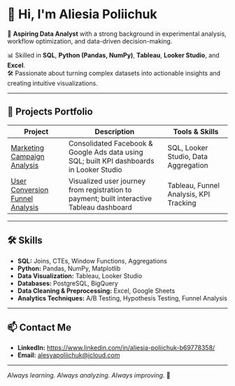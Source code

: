 # 👋 Hi, I'm Aliesia Poliichuk

🎯 **Aspiring Data Analyst** with a strong background in experimental analysis, workflow optimization, and data-driven decision-making.

📊 Skilled in **SQL**, **Python (Pandas, NumPy)**, **Tableau**, **Looker Studio**, and **Excel**.  
🛠️ Passionate about turning complex datasets into actionable insights and creating intuitive visualizations.

---

## 🚀 Projects Portfolio

| Project | Description | Tools & Skills |
|--------|-------------|----------------|
| [Marketing Campaign Analysis](https://github.com/yourusername/marketing-campaign-analysis) | Consolidated Facebook & Google Ads data using SQL; built KPI dashboards in Looker Studio | SQL, Looker Studio, Data Aggregation |
| [User Conversion Funnel Analysis](https://github.com/yourusername/user-funnel-analysis) | Visualized user journey from registration to payment; built interactive Tableau dashboard | Tableau, Funnel Analysis, KPI Tracking |

---

## 🛠️ Skills

- **SQL:** Joins, CTEs, Window Functions, Aggregations
- **Python:** Pandas, NumPy, Matplotlib
- **Data Visualization:** Tableau, Looker Studio
- **Databases:** PostgreSQL, BigQuery
- **Data Cleaning & Preprocessing:** Excel, Google Sheets
- **Analytics Techniques:** A/B Testing, Hypothesis Testing, Funnel Analysis

---

## 📫 Contact Me

- **LinkedIn:** https://www.linkedin.com/in/aliesia-poliichuk-b69778358/
- **Email:** alesyapoliichuk@icloud.com

---

*Always learning. Always analyzing. Always improving.* 🚀

